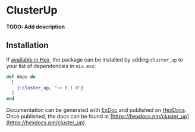 # ClusterUp

**TODO: Add description**

## Installation

If [available in Hex](https://hex.pm/docs/publish), the package can be installed
by adding `cluster_up` to your list of dependencies in `mix.exs`:

```elixir
def deps do
  [
    {:cluster_up, "~> 0.1.0"}
  ]
end
```

Documentation can be generated with [ExDoc](https://github.com/elixir-lang/ex_doc)
and published on [HexDocs](https://hexdocs.pm). Once published, the docs can
be found at [https://hexdocs.pm/cluster_up](https://hexdocs.pm/cluster_up).

